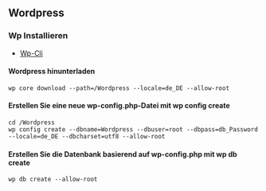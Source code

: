 ## Wordpress
### Wp Installieren
* [Wp-Cli](https://wp-cli.org/)
#### Wordpress hinunterladen
```
wp core download --path=/Wordpress --locale=de_DE --allow-root
```
#### Erstellen Sie eine neue wp-config.php-Datei mit wp config create
```
cd /Wordpress
wp config create --dbname=Wordpress --dbuser=root --dbpass=db_Password --locale=de_DE --dbcharset=utf8 --allow-root
```
#### Erstellen Sie die Datenbank basierend auf wp-config.php mit wp db create

```
wp db create --allow-root
```
